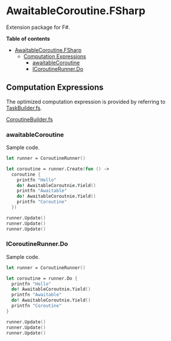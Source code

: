# AwaitableCoroutine.FSharp

Extension package for F#.

**Table of contents**

- [AwaitableCoroutine.FSharp](#awaitablecoroutinefsharp)
  - [Computation Expressions](#computation-expressions)
    - [awaitableCoroutine](#awaitablecoroutine)
    - [ICoroutineRunner.Do](#icoroutinerunnerdo)

## Computation Expressions

The optimized computation expression is provided by referring to [TaskBuilder.fs](https://github.com/rspeele/TaskBuilder.fs).

[CoroutineBuilder.fs](../../src/AwaitableCoroutine.FSharp/CoroutineBuilder.fs)

### awaitableCoroutine

Sample code.

```fsharp
let runner = CoroutineRunner()

let coroutine = runner.Create(fun () ->
  coroutine {
    printfn "Hello"
    do! AwaitableCoroutnie.Yield()
    printfn "Awaitable"
    do! AwaitableCoroutnie.Yield()
    printfn "Coroutine"
  })

runner.Update()
runner.Update()
runner.Update()
```

### ICoroutineRunner.Do

Sample code.

```fsharp
let runner = CoroutineRunner()

let coroutine = runner.Do {
  printfn "Hello"
  do! AwaitableCoroutnie.Yield()
  printfn "Awaitable"
  do! AwaitableCoroutnie.Yield()
  printfn "Coroutine"
}

runner.Update()
runner.Update()
runner.Update()
```
